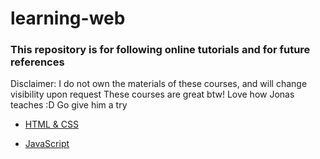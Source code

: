 # learning-web

### This repository is for following online tutorials and for future references
Disclaimer: I do not own the materials of these courses, and will change visibility upon request
These courses are great btw! Love how Jonas teaches :D Go give him a try


- [HTML & CSS](https://www.udemy.com/course/design-and-develop-a-killer-website-with-html5-and-css3/)

- [JavaScript](https://www.udemy.com/course/the-complete-javascript-course/)
